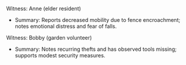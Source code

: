 Witness: Anne (elder resident)
- Summary: Reports decreased mobility due to fence encroachment; notes emotional distress and fear of falls.

Witness: Bobby (garden volunteer)
- Summary: Notes recurring thefts and has observed tools missing; supports modest security measures.
